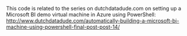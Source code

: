 This code is related to the series on dutchdatadude.com on setting up a Microsoft BI demo virtual machine in Azure using PowerShell: http://www.dutchdatadude.com/automatically-building-a-microsoft-bi-machine-using-powershell-final-post-post-14/

